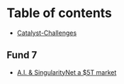 # Table of contents

* [Catalyst-Challenges](README.md)

## Fund 7

* [A.I. & SingularityNet a $5T market](fund-7/a.i.-and-singularitynet-a-usd5t-market.md)

